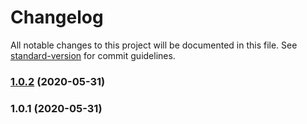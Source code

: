# Changelog

All notable changes to this project will be documented in this file. See [standard-version](https://github.com/conventional-changelog/standard-version) for commit guidelines.

### [1.0.2](https://github.com/mcauto/todolist-android/compare/v1.0.1...v1.0.2) (2020-05-31)

### 1.0.1 (2020-05-31)

